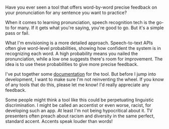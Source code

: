 Have you ever seen a tool that offers word-by-word precise feedback on your pronunciation for any sentence you want to practice?

When it comes to learning pronunciation, speech recognition tech is the go-to for many. If it gets what you're saying, you're good to go. But it's a simple pass or fail.

What I'm envisioning is a more detailed approach. Speech-to-text APIs often give word-level probabilities, showing how confident the system is in recognizing each word. A high probability means you nailed the pronunciation, while a low one suggests there's room for improvement. The idea is to use these probabilities to give more precise feedback.

I've put together some [documentation](https://github.com/8ta4/accent) for the tool. But before I jump into development, I want to make sure I'm not reinventing the wheel. If you know of any tools that do this, please let me know! I'd really appreciate any feedback.

Some people might think a tool like this could be perpetuating linguistic discrimination. I might be called an accentist or even worse, racist, for developing such an app. At least I'm not being hypocritical about it. TV presenters often preach about racism and diversity in the same perfect, standard accent. Accents speak louder than words!
